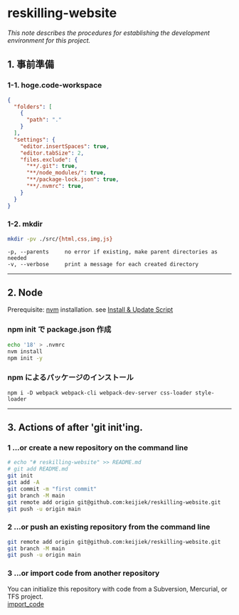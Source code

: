 # reskilling-website

*This note describes the procedures for establishing the development environment for this project.*

## 1. 事前準備

### 1-1.  hoge.code-workspace

```json
{
  "folders": [
    {
      "path": "."
    }
  ],
  "settings": {
    "editor.insertSpaces": true,
    "editor.tabSize": 2,
    "files.exclude": {
      "**/.git": true,
      "**/node_modules/": true,
      "**/package-lock.json": true,
      "**/.nvmrc": true,
    }
  }
}
```

### 1-2. mkdir

```bash
mkdir -pv ./src/{html,css,img,js}
```

```
-p, --parents     no error if existing, make parent directories as needed
-v, --verbose     print a message for each created directory
```

---

## 2. Node

Prerequisite: [nvm](https://github.com/nvm-sh/nvm) installation.
see [Install & Update Script](https://github.com/nvm-sh/nvm#install--update-script)

### npm init で package.json 作成

```bash
echo '18' > .nvmrc
nvm install
npm init -y
```

### npm によるパッケージのインストール

```bash: bash
npm i -D webpack webpack-cli webpack-dev-server css-loader style-loader
```

---

## 3. Actions of after 'git init'ing.

### 1 ...or create a new repository on the command line

```bash
# echo "# reskilling-website" >> README.md
# git add README.md
git init
git add -A
git commit -m "first commit"
git branch -M main
git remote add origin git@github.com:keijiek/reskilling-website.git
git push -u origin main
```

### 2 ...or push an existing repository from the command line

```bash
git remote add origin git@github.com:keijiek/reskilling-website.git
git branch -M main
git push -u origin main
```

### 3 ...or import code from another repository

You can initialize this repository with code from a Subversion, Mercurial, or TFS project.  
[import_code](https://github.com/keijiek/reskilling-website/import)
